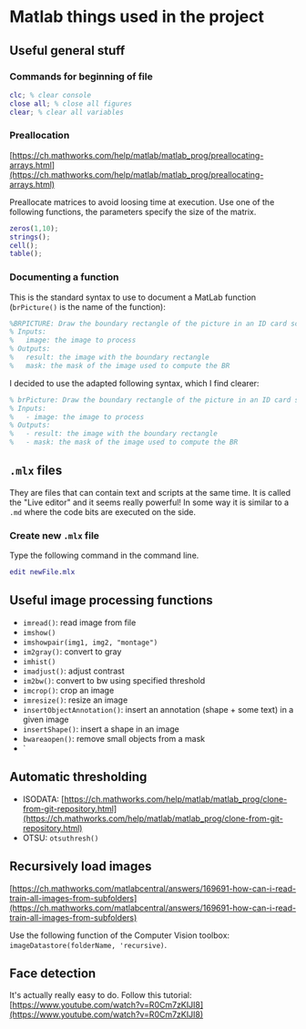 # Matlab things used in the project

## Useful general stuff

### Commands for beginning of file

```m
clc; % clear console
close all; % close all figures
clear; % clear all variables
```

### Preallocation

[https://ch.mathworks.com/help/matlab/matlab_prog/preallocating-arrays.html](https://ch.mathworks.com/help/matlab/matlab_prog/preallocating-arrays.html)

Preallocate matrices to avoid loosing time at execution. Use one of the following functions, the parameters specify the size of the matrix.

```m
zeros(1,10);
strings();
cell();
table();
```

### Documenting a function

This is the standard syntax to use to document a MatLab function (`brPicture()` is the name of the function):

```m
%BRPICTURE: Draw the boundary rectangle of the picture in an ID card scan.
% Inputs:
%   image: the image to process
% Outputs:
%   result: the image with the boundary rectangle
%   mask: the mask of the image used to compute the BR
```

I decided to use the adapted following syntax, which I find clearer:

```m
% brPicture: Draw the boundary rectangle of the picture in an ID card scan.
% Inputs:
%   - image: the image to process
% Outputs:
%   - result: the image with the boundary rectangle
%   - mask: the mask of the image used to compute the BR
```

## `.mlx` files

They are files that can contain text and scripts at the same time. It is called the "Live editor" and it seems really powerful! In some way it is similar to a `.md` where the code bits are executed on the side.

### Create new `.mlx` file

Type the following command in the command line.

```m
edit newFile.mlx
```

## Useful image processing functions

- `imread()`: read image from file
- `imshow()`
- `imshowpair(img1, img2, "montage")`
- `im2gray()`: convert to gray
- `imhist()`
- `imadjust()`: adjust contrast
- `im2bw()`: convert to bw using specified threshold
- `imcrop()`: crop an image
- `imresize()`: resize an image
- `insertObjectAnnotation()`: insert an annotation (shape + some text) in a given image
- `insertShape()`: insert a shape in an image
- `bwareaopen()`: remove small objects from a mask
- `

## Automatic thresholding

- ISODATA: [https://ch.mathworks.com/help/matlab/matlab_prog/clone-from-git-repository.html](https://ch.mathworks.com/help/matlab/matlab_prog/clone-from-git-repository.html)
- OTSU: `otsuthresh()`

## Recursively load images

[https://ch.mathworks.com/matlabcentral/answers/169691-how-can-i-read-train-all-images-from-subfolders](https://ch.mathworks.com/matlabcentral/answers/169691-how-can-i-read-train-all-images-from-subfolders)

Use the following function of the Computer Vision toolbox: `imageDatastore(folderName, 'recursive)`.

## Face detection

It's actually really easy to do. Follow this tutorial: [https://www.youtube.com/watch?v=R0Cm7zKIJI8](https://www.youtube.com/watch?v=R0Cm7zKIJI8)
